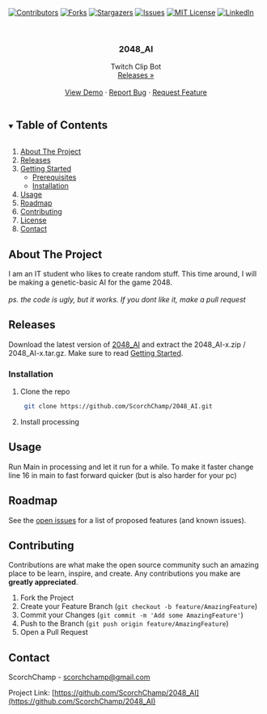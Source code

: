 [![Contributors][contributors-shield]][contributors-url]
[![Forks][forks-shield]][forks-url]
[![Stargazers][stars-shield]][stars-url]
[![Issues][issues-shield]][issues-url]
[![MIT License][license-shield]][license-url]
[![LinkedIn][linkedin-shield]][linkedin-url]



<!-- PROJECT LOGO -->
<br />
<p align="center">
  <a href="https://github.com/ScorchChamp/2048_AI">
    <!-- <img src="assets/readme_data/logo.png" alt="Logo" width="80" height="80"> -->
  </a>

  <h3 align="center">2048_AI</h3>

  <p align="center">
    Twitch Clip Bot
    <br />
    <a href="https://github.com/ScorchChamp/2048_AI/releases/">Releases »</a>
    <br />
    <br />
    <a href="https://github.com/ScorchChamp/2048_AI">View Demo</a>
    ·
    <a href="https://github.com/ScorchChamp/2048_AI/issues">Report Bug</a>
    ·
    <a href="https://github.com/ScorchChamp/2048_AI/issues">Request Feature</a>
  </p>
</p>

<details open="open">
  <summary><h2 style="display: inline-block">Table of Contents</h2></summary>
  <ol>
    <li><a href="#about-the-project">About The Project</a></li>
    <li><a href="#releases">Releases</a></li>
    </li>
    <li>
      <a href="#getting-started">Getting Started</a>
      <ul>
        <li><a href="#prerequisites">Prerequisites</a></li>
        <li><a href="#installation">Installation</a></li>
      </ul>
    </li>
    <li><a href="#usage">Usage</a></li>
    <li><a href="#roadmap">Roadmap</a></li>
    <li><a href="#contributing">Contributing</a></li>
    <li><a href="#license">License</a></li>
    <li><a href="#contact">Contact</a></li>
  </ol>
</details>

<!-- ABOUT THE PROJECT -->
## About The Project

I am an IT student who likes to create random stuff. This time around, I will be making a genetic-basic AI for the game 2048.
<br><br>
<i>ps. the code is ugly, but it works. If you dont like it, make a pull request</i>

## Releases
Download the latest version of [2048_AI](https://github.com/ScorchChamp/2048_AI/releases/) and extract the 2048_AI-x.zip / 2048_AI-x.tar.gz. Make sure to read <a href="#getting-started">Getting Started</a>.



### Installation

1. Clone the repo
   ```sh
    git clone https://github.com/ScorchChamp/2048_AI.git
   ```
1. Install processing



<!-- USAGE EXAMPLES -->
## Usage

Run Main in processing and let it run for a while. To make it faster change line 16 in main to fast forward quicker (but is also harder for your pc)



<!-- ROADMAP -->
## Roadmap

See the [open issues](https://github.com/ScorchChamp/2048_AI_name/issues) for a list of proposed features (and known issues).



<!-- CONTRIBUTING -->
## Contributing

Contributions are what make the open source community such an amazing place to be learn, inspire, and create. Any contributions you make are **greatly appreciated**.

1. Fork the Project
2. Create your Feature Branch (`git checkout -b feature/AmazingFeature`)
3. Commit your Changes (`git commit -m 'Add some AmazingFeature'`)
4. Push to the Branch (`git push origin feature/AmazingFeature`)
5. Open a Pull Request

<!-- CONTACT -->
## Contact

ScorchChamp - scorchchamp@gmail.com

Project Link: [https://github.com/ScorchChamp/2048_AI](https://github.com/ScorchChamp/2048_AI)


[contributors-shield]: https://img.shields.io/github/contributors/ScorchChamp/2048_AI.svg?style=for-the-badge
[contributors-url]: https://github.com/ScorchChamp/2048_AI/graphs/contributors
[forks-shield]: https://img.shields.io/github/forks/ScorchChamp/2048_AI.svg?style=for-the-badge
[forks-url]: https://github.com/ScorchChamp/2048_AI/network/members
[stars-shield]: https://img.shields.io/github/stars/ScorchChamp/2048_AI.svg?style=for-the-badge
[stars-url]: https://github.com/ScorchChamp/2048_AI/stargazers
[issues-shield]: https://img.shields.io/github/issues/ScorchChamp/2048_AI.svg?style=for-the-badge
[issues-url]: https://github.com/ScorchChamp/2048_AI/issues
[license-shield]: https://img.shields.io/github/license/ScorchChamp/2048_AI.svg?style=for-the-badge
[license-url]: https://github.com/ScorchChamp/2048_AI/blob/master/LICENSE.txt
[linkedin-shield]: https://img.shields.io/badge/-LinkedIn-black.svg?style=for-the-badge&logo=linkedin&colorB=555
[linkedin-url]: https://www.linkedin.com/in/lars-cornelissen-56504520b/
[youtube-url]: https://www.youtube.com/channel/UCYpqUStHIE9CmgDPkAmN4Sg
